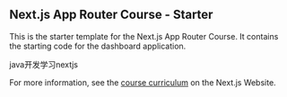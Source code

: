 ## Next.js App Router Course - Starter

This is the starter template for the Next.js App Router Course. It contains the starting code for the dashboard application.

java开发学习nextjs

For more information, see the [course curriculum](https://nextjs.org/learn) on the Next.js Website.

